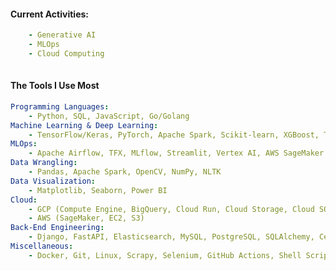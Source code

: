 #### Current Activities:
```yaml
    - Generative AI
    - MLOps
    - Cloud Computing 
  
```
#### The Tools I Use Most
```yaml
Programming Languages: 
    - Python, SQL, JavaScript, Go/Golang
Machine Learning & Deep Learning: 
    - TensorFlow/Keras, PyTorch, Apache Spark, Scikit-learn, XGBoost, Transformers/HuggingFace
MLOps:                              
    - Apache Airflow, TFX, MLflow, Streamlit, Vertex AI, AWS SageMaker
Data Wrangling: 
    - Pandas, Apache Spark, OpenCV, NumPy, NLTK
Data Visualization: 
    - Matplotlib, Seaborn, Power BI
Cloud: 
    - GCP (Compute Engine, BigQuery, Cloud Run, Cloud Storage, Cloud SQL, Vertex AI, VPC Network) 
    - AWS (SageMaker, EC2, S3)
Back-End Engineering: 
    - Django, FastAPI, Elasticsearch, MySQL, PostgreSQL, SQLAlchemy, Celery, Redis
Miscellaneous: 
    - Docker, Git, Linux, Scrapy, Selenium, GitHub Actions, Shell Scripting 
```

<!-- <div align="left">
  <img src="https://media.giphy.com/media/RbDKaczqWovIugyJmW/giphy.gif" />
</div>
 -->

